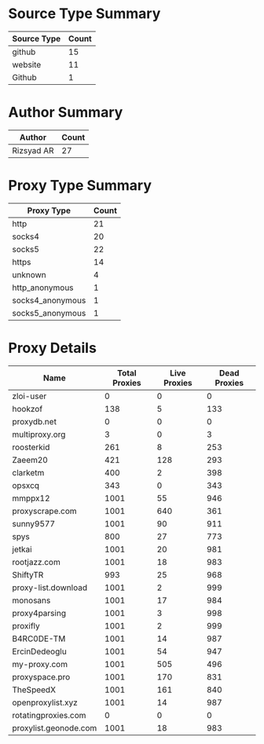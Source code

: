 # Source Type Summary

| Source Type | Count |
|-------------|-------|
| github | 15 |
| website | 11 |
| Github | 1 |


# Author Summary

| Author | Count |
|--------|-------|
| Rizsyad AR | 27 |


# Proxy Type Summary

| Proxy Type | Count |
|------------|-------|
| http | 21 |
| socks4 | 20 |
| socks5 | 22 |
| https | 14 |
| unknown | 4 |
| http_anonymous | 1 |
| socks4_anonymous | 1 |
| socks5_anonymous | 1 |


# Proxy Details

| Name | Total Proxies | Live Proxies | Dead Proxies |
|------|---------------|--------------|---------------|
| zloi-user | 0 | 0 | 0 |
| hookzof | 138 | 5 | 133 |
| proxydb.net | 0 | 0 | 0 |
| multiproxy.org | 3 | 0 | 3 |
| roosterkid | 261 | 8 | 253 |
| Zaeem20 | 421 | 128 | 293 |
| clarketm | 400 | 2 | 398 |
| opsxcq | 343 | 0 | 343 |
| mmppx12 | 1001 | 55 | 946 |
| proxyscrape.com | 1001 | 640 | 361 |
| sunny9577 | 1001 | 90 | 911 |
| spys | 800 | 27 | 773 |
| jetkai | 1001 | 20 | 981 |
| rootjazz.com | 1001 | 18 | 983 |
| ShiftyTR | 993 | 25 | 968 |
| proxy-list.download | 1001 | 2 | 999 |
| monosans | 1001 | 17 | 984 |
| proxy4parsing | 1001 | 3 | 998 |
| proxifly | 1001 | 2 | 999 |
| B4RC0DE-TM | 1001 | 14 | 987 |
| ErcinDedeoglu | 1001 | 54 | 947 |
| my-proxy.com | 1001 | 505 | 496 |
| proxyspace.pro | 1001 | 170 | 831 |
| TheSpeedX | 1001 | 161 | 840 |
| openproxylist.xyz | 1001 | 14 | 987 |
| rotatingproxies.com | 0 | 0 | 0 |
| proxylist.geonode.com | 1001 | 18 | 983 |
